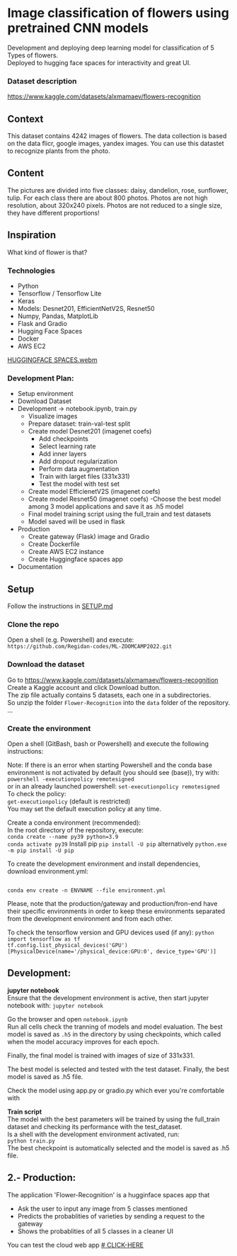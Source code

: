 # Image classification of flowers using pretrained CNN models
Development and deploying deep learning model for classification of 5 Types of flowers.  
Deployed to hugging face spaces for interactivity and great UI.   

### Dataset description
https://www.kaggle.com/datasets/alxmamaev/flowers-recognition

## Context
This dataset contains 4242 images of flowers.
The data collection is based on the data flicr, google images, yandex images.
You can use this datastet to recognize plants from the photo.

## Content
The pictures are divided into five classes: daisy, dandelion, rose, sunflower, tulip.
For each class there are about 800 photos. Photos are not high resolution, about 320x240 pixels. Photos are not reduced to a single size, they have different proportions!

## Inspiration

What kind of flower is that?

### Technologies
- Python
- Tensorflow / Tensorflow Lite  
- Keras  
- Models: Desnet201, EfficientNetV2S, Resnet50
- Numpy, Pandas, MatplotLib
- Flask and Gradio 
- Hugging Face Spaces
- Docker
- AWS EC2    

[HUGGINGFACE SPACES.webm](https://user-images.githubusercontent.com/21258579/209125240-41d719bb-99c7-4d2c-94ca-5ce0c5f6655a.webm)

### Development Plan: 
- Setup environment
- Download Dataset
- Development -> notebook.ipynb, train.py
  - Visualize images
  - Prepare dataset: train-val-test split
  - Create model Desnet201 (imagenet coefs)
	- Add checkpoints
	- Select learning rate
	- Add inner layers
	- Add dropout regularization
	- Perform data augmentation
	- Train with larget files (331x331)
	- Test the model with test set
   - Create model EfficienetV2S (imagenet coefs)	
   - Create model Resnet50 (imagenet coefs)
   -Choose the best model among 3 model applications and save it as .h5 model
  - Final model training script using the full_train and test datasets
  - Model saved will be used in flask
- Production
  - Create gateway (Flask) image and Gradio
  - Create Dockerfile
  - Create AWS EC2 instance
  - Create Huggingface spaces app
- Documentation

## Setup

Follow the instructions in [SETUP.md](./SETUP.md)  

### Clone the repo
Open a shell (e.g. Powershell) and execute:  
`https://github.com/Regidan-codes/ML-ZOOMCAMP2022.git`

### Download the dataset
Go to https://www.kaggle.com/datasets/alxmamaev/flowers-recognition 
Create a Kaggle account and click Download button.  
The zip file actually contains 5 datasets, each one in a subdirectories.   
So unzip the folder `Flower-Recognition` into the `data` folder of the repository.
...

### Create the environment

Open a shell (GitBash, bash or Powershell) and execute the following instructions:

Note:
If there is an error when starting Powershell and the conda base environment is not activated by default (you should see (base)), try with:  
`powershell -executionpolicy remotesigned`  
or in an already launched powershell: `set-executionpolicy remotesigned`  
To check the policy:  
`get-executionpolicy` (default is restricted)  
You may set the default execution policy at any time.

Create a conda environment (recommended):  
In the root directory of the repository, execute:  
`conda create --name py39 python=3.9`  
`conda activate py39`
Install pip
`pip install -U pip` alternatively `python.exe -m pip install -U pip`  

To create the development environment and install dependencies, download environment.yml:    

```

conda env create -n ENVNAME --file environment.yml

```


Please, note that the production/gateway and production/fron-end have their specific environments in order to keep these environments separated from the development environment and from each other.  

To check the tensorflow version and GPU devices used (if any):
`python`  
`import tensorflow as tf`  
`tf.config.list_physical_devices('GPU')`  
`[PhysicalDevice(name='/physical_device:GPU:0', device_type='GPU')]`  

## Development:

**jupyter notebook**  
 Ensure that the development environment is active, then start jupyter notebook with:
`jupyter notebook`  

Go the browser and open `notebook.ipynb`   
Run all cells check the tranning of models and model evaluation.
The best model is saved as `.h5` in the directory by using checkpoints, which called when the model accuracy improves for each epoch.  
 
Finally, the final model is trained with images of size of 331x331.   

The best model is selected and tested with the test dataset.
Finally, the best model is saved as .h5 file.  
 
Check the model using app.py or gradio.py which ever you're comfortable with

**Train script**  
The model with the best parameters will be trained by using the full_train dataset and checking its performance with the test_dataset.  
Is a shell with the development environment activated, run:  
`python train.py`  
The best checkpoint is automatically selected and the model is saved as .h5 file.  

## 2.- Production:

The application 'Flower-Recognition' is a hugginface spaces app that
- Ask the user to input any image from 5 classes mentioned
- Predicts the probablities of varieties by sending a request to the gateway
- Shows the probablities of all 5 classes in a cleaner UI

You can test the cloud web app [# CLICK-HERE](https://huggingface.co/spaces/regidancodes/gradio-Flower-recognition-App)
